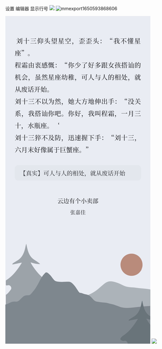 

设置 编辑器 显示行号
![](https://gitee.com/cyddgi/picture-store/raw/master/img/20210430212555.png)
![mmexport1650593868606](https://s2.loli.net/2022/04/22/UWjA8Zx1M5OEmpS.png)

![](IMG_分享卡片_20220422175545.png)
![](https://github.com/oneby21/obzsk/blob/main/IMG_20220420_145937.jpg)
